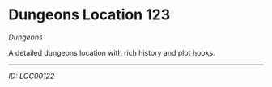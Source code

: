# Dungeons Location 123

*Dungeons*

A detailed dungeons location with rich history and plot hooks.

---
*ID: LOC00122*